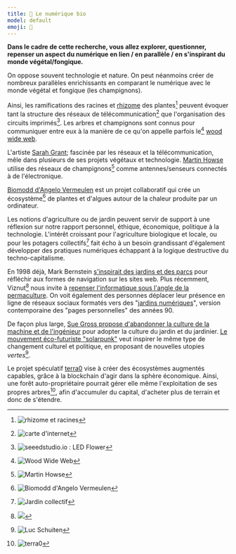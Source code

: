 ```yaml
---
title: 🌱 Le numérique bio
model: default
emoji: 🌱
---
```


**Dans le cadre de cette recherche, vous allez explorer, questionner, repenser un aspect du numérique en lien / en parallèle / en s'inspirant du monde végétal/fongique.**

On oppose souvent technologie et nature. On peut néanmoins créer de nombreux parallèles enrichissants en comparant le numérique avec le monde végétal et fongique (les champignons).

Ainsi, les ramifications des racines et [rhizome](https://fr.wikipedia.org/wiki/Rhizome) des plantes[^2] peuvent évoquer tant la structure des réseaux de télécommunication[^4] que l'organisation des circuits imprimés[^3]. Les arbres et champignons sont connus pour communiquer entre eux à la manière de ce qu'on appelle parfois le[^5] [wood wide web](https://fr.wikipedia.org/wiki/R%C3%A9seau_mycorhizien).

L'artiste [Sarah Grant](https://www.chootka.com/projects/); fascinée par les réseaux et la télécommunication, mêle dans plusieurs de ses projets végétaux et technologie. [Martin Howse](http://www.1010.co.uk/org/radiomycelium.html) utilise des réseaux de champignons[^6] comme antennes/senseurs connectés à de l'électronique.

[Biomodd d'Angelo Vermeulen](http://www.angelovermeulen.net/?portfolio=biomodd) est un projet collaboratif qui crée un écosystème[^7] de plantes et d'algues autour de la chaleur produite par un ordinateur.

Les notions d'agriculture ou de jardin peuvent servir de support à une réflexion sur notre rapport personnel, éthique, économique, politique à la technologie. L'intérêt croissant pour l'agriculture biologique et locale, ou pour les potagers collectifs[^8] fait écho à un besoin grandissant d'également développer des pratiques numériques échappant à la logique destructive du techno-capitalisme. 

En 1998 déjà, Mark Bernstein [s'inspirait des jardins et des parcs](https://www.eastgate.com/garden/) pour réfléchir aux formes de navigation sur les sites web. Plus récemment, Viznut[^10] nous invite à [repenser l'informatique sous l'angle de la permaculture](https://www.eastgate.com/garden/). On voit également des personnes déplacer leur présence en ligne de réseaux sociaux formatés vers des "[jardins numériques](https://www.technologyreview.com/2020/09/03/1007716/digital-gardens-let-you-cultivate-your-own-little-bit-of-the-internet/)", version contemporaine des "pages personnelles" des années 90. 

De façon plus large, [Sue Gross propose d'abandonner la culture de la machine et de l'ingénieur](https://www.opendemocracy.net/en/opendemocracyuk/to-build-a-new-world-we-need-less-machine-mind-and-more-garden-mind/) pour adopter la culture du jardin et du jardinier. [Le mouvement éco-futuriste "solarpunk"](https://www.thejaymo.net/long-form/solarpunk-rusted-chrome/) veut inspirer le même type de changement culturel et politique, en proposant de nouvelles utopies _vertes_[^1].

Le projet spéculatif [terra0](https://www.terra0.org/) vise à créer des écosystèmes augmentés capables, grâce à la blockchain d'agir dans la sphère économique. Ainsi, une forêt auto-propriétaire pourrait gérer elle même l'exploitation de ses propres arbres[^9], afin d'accumuler du capital, d'acheter plus de terrain et donc de s'étendre.

[^1]: ![Luc Schuiten](ville-resiliente_img1_web.jpg)
[^2]: ![rhizome et racines](running-bamboo-rhizome-lg_web.jpg)
[^3]: ![seeedstudio.io : LED Flower](seeedstudio.io_LED-Flower_web.jpg)
[^4]: ![carte d'internet](internetmap_web.jpg)
[^5]: ![Wood Wide Web](www.jpg)
[^6]: ![Martin Howse](martinhowse_web.jpg)
[^7]: ![Biomodd d'Angelo Vermeulen](Biomodd-ATH1_web.jpg)
[^8]: ![Jardin collectif](potager_web.jpg "Jardin collectif")
[^9]: ![terra0](terra0_web.jpg)
[^10]: ![](marieke_soilclock.jpg)